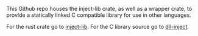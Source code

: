 This Github repo houses the inject-lib crate, as well as a wrapper crate, to provide a statically linked C compatible library for use in other languages.

For the rust crate go to [inject-lib](inject-lib).
For the C library source go to [dll-inject](dll-inject).
